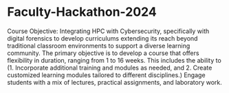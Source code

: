 # Faculty-Hackathon-2024
Course Objective:
Integrating HPC with Cybersecurity, specifically with digital forensics to develop curriculums extending its reach beyond traditional classroom environments to support a diverse learning community.
The primary objective is to develop a course that offers flexibility in duration, ranging from 1 to 16 weeks. 
This includes the ability to (1. Incorporate additional training and modules as needed, and 2. Create customized learning modules tailored to different disciplines.)
Engage students with a mix of lectures, practical assignments, and laboratory work.
